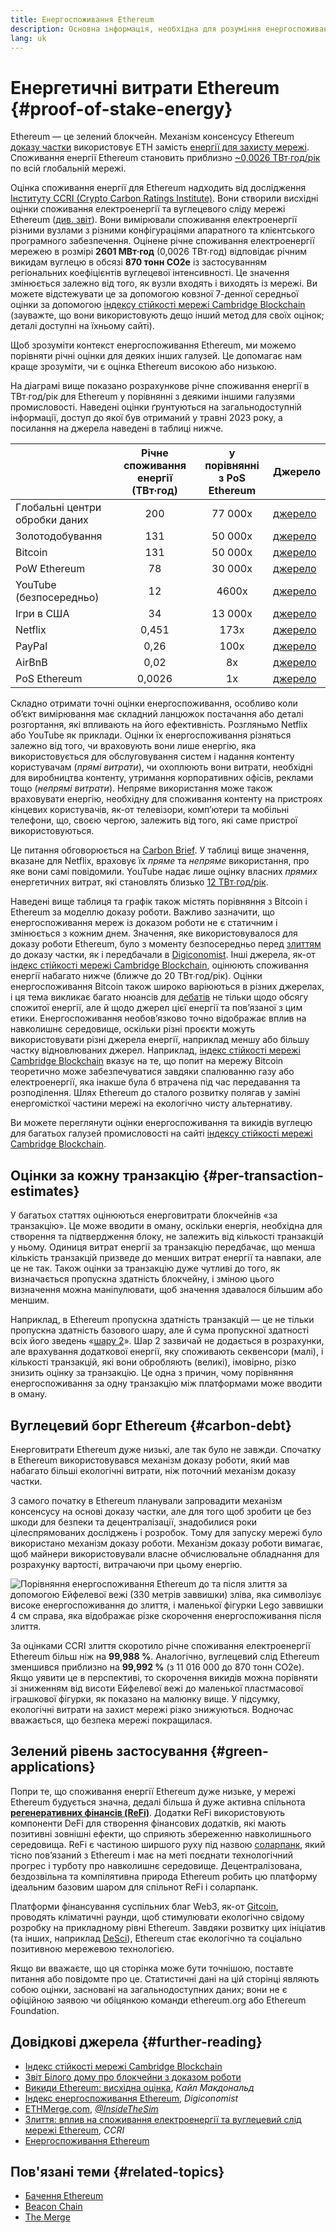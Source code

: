 ```yaml
---
title: Енергоспоживання Ethereum
description: Основна інформація, необхідна для розуміння енергоспоживання Ethereum.
lang: uk
---
```


# Енергетичні витрати Ethereum {#proof-of-stake-energy}

Ethereum — це зелений блокчейн. Механізм консенсусу Ethereum [доказу частки](/developers/docs/consensus-mechanisms/pos) використовує ETH замість [енергії для захисту мережі](/developers/docs/consensus-mechanisms/pow). Споживання енергії Ethereum становить приблизно [~0,0026 ТВт∙год/рік](https://carbon-ratings.com/eth-report-2022) по всій глобальній мережі.

Оцінка споживання енергії для Ethereum надходить від дослідження [Інституту CCRI (Crypto Carbon Ratings Institute)](https://carbon-ratings.com). Вони створили висхідні оцінки споживання електроенергії та вуглецевого сліду мережі Ethereum ([див. звіт](https://carbon-ratings.com/eth-report-2022)). Вони вимірювали споживання електроенергії різними вузлами з різними конфігураціями апаратного та клієнтського програмного забезпечення. Оцінене річне споживання електроенергії мережею в розмірі **2601 МВт∙год** (0,0026 ТВт∙год) відповідає річним викидам вуглецю в обсязі **870 тонн CO2e** із застосуванням регіональних коефіцієнтів вуглецевої інтенсивності. Це значення змінюється залежно від того, як вузли входять і виходять із мережі. Ви можете відстежувати це за допомогою ковзної 7-денної середньої оцінки за допомогою [індексу стійкості мережі Cambridge Blockchain](https://ccaf.io/cbnsi/ethereum) (зауважте, що вони використовують дещо інший метод для своїх оцінок; деталі доступні на їхньому сайті).

Щоб зрозуміти контекст енергоспоживання Ethereum, ми можемо порівняти річні оцінки для деяких інших галузей. Це допомагає нам краще зрозуміти, чи є оцінка Ethereum високою або низькою.

<EnergyConsumptionChart />

На діаграмі вище показано розрахункове річне споживання енергії в ТВт∙год/рік для Ethereum у порівнянні з деякими іншими галузями промисловості. Наведені оцінки ґрунтуються на загальнодоступній інформації, доступ до якої був отриманий у травні 2023 року, а посилання на джерела наведені в таблиці нижче.

|                                | Річне споживання енергії (ТВт∙год) | у порівнянні з PoS Ethereum | Джерело                                                                                                                                                                            |
| :----------------------------- | :--------------------------------: | :-------------------------: | ---------------------------------------------------------------------------------------------------------------------------------------------------------------------------------- |
| Глобальні центри обробки даних |                200                 |           77 000х           | [джерело](https://www.iea.org/commentaries/data-centres-and-energy-from-global-headlines-to-local-headaches)                                                                       |
| Золотодобування                |                131                 |           50 000х           | [джерело](https://ccaf.io/cbnsi/cbeci/comparisons)                                                                                                                                 |
| Bitcoin                        |                131                 |           50 000х           | [джерело](https://ccaf.io/cbnsi/cbeci/comparisons)                                                                                                                                 |
| PoW Ethereum                   |                 78                 |           30 000х           | [джерело](https://digiconomist.net/ethereum-energy-consumption)                                                                                                                    |
| YouTube (безпосередньо)        |                 12                 |            4600х            | [джерело](https://www.gstatic.com/gumdrop/sustainability/google-2020-environmental-report.pdf)                                                                                     |
| Ігри в США                     |                 34                 |           13 000х           | [джерело](https://www.researchgate.net/publication/336909520_Toward_Greener_Gaming_Estimating_National_Energy_Use_and_Energy_Efficiency_Potential)                                 |
| Netflix                        |               0,451                |            173х             | [джерело](https://assets.ctfassets.net/4cd45et68cgf/7B2bKCqkXDfHLadrjrNWD8/e44583e5b288bdf61e8bf3d7f8562884/2021_US_EN_Netflix_EnvironmentalSocialGovernanceReport-2021_Final.pdf) |
| PayPal                         |                0,26                |            100х             | [джерело](https://app.impaakt.com/analyses/paypal-consumed-264100-mwh-of-energy-in-2020-24-from-non-renewable-sources-27261)                                                       |
| AirBnB                         |                0,02                |             8х              | [джерело](<https://s26.q4cdn.com/656283129/files/doc_downloads/governance_doc_updated/Airbnb-ESG-Factsheet-(Final).pdf>)                                                           |
| PoS Ethereum                   |               0,0026               |             1x              | [джерело](https://carbon-ratings.com/eth-report-2022)                                                                                                                              |

Складно отримати точні оцінки енергоспоживання, особливо коли об’єкт вимірювання має складний ланцюжок постачання або деталі розгортання, які впливають на його ефективність. Розгляньмо Netflix або YouTube як приклади. Оцінки їх енергоспоживання різняться залежно від того, чи враховують вони лише енергію, яка використовується для обслуговування систем і надання контенту користувачам (_прямі витрати_), чи охоплюють вони витрати, необхідні для виробництва контенту, утримання корпоративних офісів, реклами тощо (_непрямі витрати_). Непряме використання може також враховувати енергію, необхідну для споживання контенту на пристроях кінцевих користувачів, як-от телевізори, комп’ютери та мобільні телефони, що, своєю чергою, залежить від того, які саме пристрої використовуються.

Це питання обговорюється на [Carbon Brief](https://www.carbonbrief.org/factcheck-what-is-the-carbon-footprint-of-streaming-video-on-netflix). У таблиці вище значення, вказане для Netflix, враховує їх _пряме_ та _непряме_ використання, про яке вони самі повідомили. YouTube надає лише оцінку власних _прямих_ енергетичних витрат, які становлять близько [12 ТВт∙год/рік](https://www.gstatic.com/gumdrop/sustainability/google-2020-environmental-report.pdf).

Наведені вище таблиця та графік також містять порівняння з Bitcoin і Ethereum за моделлю доказу роботи. Важливо зазначити, що енергоспоживання мереж із доказом роботи не є статичним і змінюється з кожним днем. Значення, яке використовувалося для доказу роботи Ethereum, було з моменту безпосередньо перед [злиттям](/roadmap/merge/) до доказу частки, як і передбачали в [Digiconomist](https://digiconomist.net/ethereum-energy-consumption). Інші джерела, як-от [індекс стійкості мережі Cambridge Blockchain](https://ccaf.io/cbnsi/ethereum/1), оцінюють споживання енергії набагато нижче (ближче до 20 ТВт∙год/рік). Оцінки енергоспоживання Bitcoin також широко варіюються в різних джерелах, і ця тема викликає багато нюансів для [дебатів](https://www.coindesk.com/business/2020/05/19/the-last-word-on-bitcoins-energy-consumption/) не тільки щодо обсягу спожитої енергії, але й щодо джерел цієї енергії та пов’язаної з цим етики. Енергоспоживання необов’язково точно відображає вплив на навколишнє середовище, оскільки різні проєкти можуть використовувати різні джерела енергії, наприклад меншу або більшу частку відновлюваних джерел. Наприклад, [індекс стійкості мережі Cambridge Blockchain](https://ccaf.io/cbnsi/cbeci/comparisons) вказує на те, що попит на мережу Bitcoin теоретично може забезпечуватися завдяки спалюванню газу або електроенергії, яка інакше була б втрачена під час передавання та розподілення. Шлях Ethereum до сталого розвитку полягав у заміні енергомісткої частини мережі на екологічно чисту альтернативу.

Ви можете переглянути оцінки енергоспоживання та викидів вуглецю для багатьох галузей промисловості на сайті [індексу стійкості мережі Cambridge Blockchain](https://ccaf.io/cbnsi/ethereum).

## Оцінки за кожну транзакцію {#per-transaction-estimates}

У багатьох статтях оцінюються енерговитрати блокчейнів «за транзакцію». Це може вводити в оману, оскільки енергія, необхідна для створення та підтвердження блоку, не залежить від кількості транзакцій у ньому. Одиниця витрат енергії за транзакцію передбачає, що менша кількість транзакцій призведе до менших витрат енергії та навпаки, але це не так. Також оцінки за транзакцію дуже чутливі до того, як визначається пропускна здатність блокчейну, і зміною цього визначення можна маніпулювати, щоб значення здавалося більшим або меншим.

Наприклад, в Ethereum пропускна здатність транзакцій — це не тільки пропускна здатність базового шару, але й сума пропускної здатності всіх його зведень «[шару 2](/layer-2/)». Шар 2 зазвичай не додається в розрахунки, але врахування додаткової енергії, яку споживають секвенсори (малі), і кількості транзакцій, які вони обробляють (великі), імовірно, різко знизить оцінку за транзакцію. Це одна з причин, чому порівняння енергоспоживання за одну транзакцію між платформами може вводити в оману.

## Вуглецевий борг Ethereum {#carbon-debt}

Енерговитрати Ethereum дуже низькі, але так було не завжди. Спочатку в Ethereum використовувався механізм доказу роботи, який мав набагато більші екологічні витрати, ніж поточний механізм доказу частки.

З самого початку в Ethereum планували запровадити механізм консенсусу на основі доказу частки, але для того щоб зробити це без шкоди для безпеки та децентралізації, знадобилися роки цілеспрямованих досліджень і розробок. Тому для запуску мережі було використано механізм доказу роботи. Механізм доказу роботи вимагає, щоб майнери використовували власне обчислювальне обладнання для розрахунку вартості, витрачаючи при цьому енергію.

![Порівняння енергоспоживання Ethereum до та після злиття за допомогою Ейфелевої вежі (330 метрів заввишки) зліва, яка символізує високе енергоспоживання до злиття, і маленької фігурки Lego заввишки 4 см справа, яка відображає різке скорочення енергоспоживання після злиття.](energy_consumption_pre_post_merge.png)

За оцінками CCRI злиття скоротило річне споживання електроенергії Ethereum більш ніж на **99,988 %**. Аналогічно, вуглецевий слід Ethereum зменшився приблизно на **99,992 %** (з 11 016 000 до 870 тонн CO2e). Якщо уявити це в перспективі, то скорочення викидів можна порівняти зі зниженням від висоти Ейфелевої вежі до маленької пластмасової іграшкової фігурки, як показано на малюнку вище. У підсумку, екологічні витрати на захист мережі різко знижуються. Водночас вважається, що безпека мережі покращилася.

## Зелений рівень застосування {#green-applications}

Попри те, що споживання енергії Ethereum дуже низьке, у мережі Ethereum будується значна, дедалі більша й дуже активна спільнота [**регенеративних фінансів (ReFi)**](/refi/). Додатки ReFi використовують компоненти DeFi для створення фінансових додатків, які мають позитивні зовнішні ефекти, що сприяють збереженню навколишнього середовища. ReFi є частиною ширшого руху під назвою [соларпанк](https://en.wikipedia.org/wiki/Solarpunk), який тісно пов’язаний з Ethereum і має на меті поєднати технологічний прогрес і турботу про навколишнє середовище. Децентралізована, бездозвільна та компілятивна природа Ethereum робить цю платформу ідеальним базовим шаром для спільнот ReFi і соларпанк.

Платформи фінансування суспільних благ Web3, як-от [Gitcoin](https://gitcoin.co), проводять кліматичні раунди, щоб стимулювати екологічно свідому розробку на прикладному рівні Ethereum. Завдяки розвитку цих ініціатив (та інших, наприклад [DeSci](/desci/)), Ethereum стає екологічно та соціально позитивною мережевою технологією.

<Alert variant="update">
<Emoji text=":evergreen_tree:" className="text-4xl"/>
<AlertContent>
<AlertDescription>
  Якщо ви вважаєте, що ця сторінка може бути точнішою, поставте питання або повідомте про це. Статистичні дані на цій сторінці являють собою оцінки, засновані на загальнодоступних даних; вони не є офіційною заявою чи обіцянкою команди ethereum.org або Ethereum Foundation.
</AlertDescription>
</AlertContent>
</Alert>

## Довідкові джерела {#further-reading}

- [Індекс стійкості мережі Cambridge Blockchain](https://ccaf.io/cbnsi/ethereum)
- [Звіт Білого дому про блокчейни з доказом роботи](https://www.whitehouse.gov/wp-content/uploads/2022/09/09-2022-Crypto-Assets-and-Climate-Report.pdf)
- [Викиди Ethereum: висхідна оцінка](https://kylemcdonald.github.io/ethereum-emissions/), _Кайл Макдональд_
- [Індекс енергоспоживання Ethereum](https://digiconomist.net/ethereum-energy-consumption/), _Digiconomist_
- [ETHMerge.com](https://ethmerge.com/), _[@InsideTheSim](https://twitter.com/InsideTheSim)_
- [Злиття: вплив на споживання електроенергії та вуглецевий слід мережі Ethereum](https://carbon-ratings.com/eth-report-2022), _CCRI_
- [Енергоспоживання Ethereum](https://mirror.xyz/jmcook.eth/ODpCLtO4Kq7SCVFbU4He8o8kXs418ZZDTj0lpYlZkR8)

## Пов'язані теми {#related-topics}

- [Бачення Ethereum](/roadmap/vision/)
- [Beacon Chain](/roadmap/beacon-chain)
- [The Merge](/roadmap/merge/)
